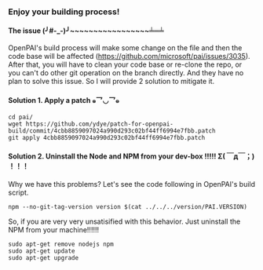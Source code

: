 ### Enjoy your building process!

#### The issue (╯#-_-)╯~~~~~~~~~~~~~~~~~╧═╧

OpenPAI's build process will make some change on the file and then the code base will be affected (https://github.com/microsoft/pai/issues/3035). After that, you will have to clean your code base or re-clone the repo, or you can't do other git operation on the branch directly. And they have no plan to solve this issue. So I will provide 2 solution to mitigate it.

#### Solution 1. Apply a patch  ๑乛◡乛๑ 
```
cd pai/
wget https://github.com/ydye/patch-for-openpai-build/commit/4cbb8859097024a990d293c02bf44ff6994e7fbb.patch
git apply 4cbb8859097024a990d293c02bf44ff6994e7fbb.patch
```

#### Solution 2. Uninstall the Node and NPM from your dev-box !!!!!    Σ( ￣д￣；) ！！！

Why we have this problems? Let's see the code following in OpenPAI's build script.
```
npm --no-git-tag-version version $(cat ../../../version/PAI.VERSION)
```
So, if you are very very unsatisified with this behavior. Just uninstall the NPM from your machine!!!!!! 

```
sudo apt-get remove nodejs npm
sudo apt-get update
sudo apt-get upgrade
```
